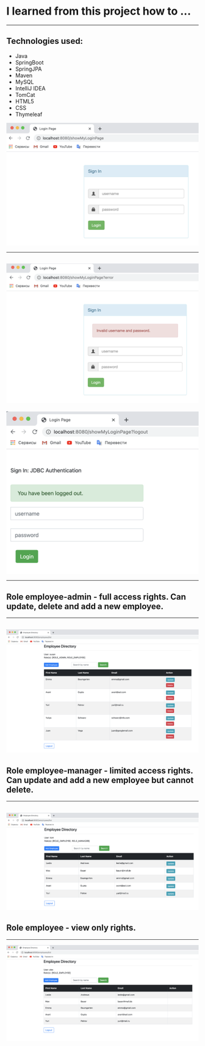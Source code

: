 # I learned from this project how to ...
---
## Technologies used:
- Java
- SpringBoot
- SpringJPA
- Maven
- MySQL
- IntelliJ IDEA
- TomCat
- HTML5
- CSS
- Thymeleaf

![](screenshots/login_form.png)


---
![](screenshots/Invalid_registration_details.png)
---
![](screenshots/successful_logout.png)
***
## Role employee-admin - full access rights.  Can update, delete and add a new employee.
***
![](screenshots/User_with_full_access_rights.png)
---
## Role employee-manager - limited access rights.  Can update and add a new employee but cannot delete.
---
![](screenshots/User_without_deletion_rights.png)
---
## Role employee - view only rights.
---
![](screenshots/User_with_view_only_access.png)
